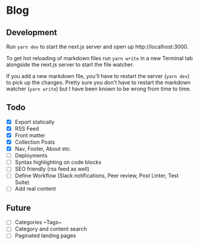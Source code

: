 # Blog

## Development

Run `yarn dev` to start the next.js server and open up http://localhost:3000.

To get hot reloading of markdown files run `yarn write` in a new Terminal tab
alongside the next.js server to start the file watcher.

If you add a new markdown file, you'll have to restart the server (`yarn dev`)
to pick up the changes. Pretty sure you don't have to restart the markdown
watcher (`yarn write`) but I have been known to be wrong from time to time.

## Todo

- [x] Export statically
- [x] RSS Feed
- [x] Front matter
- [x] Collection Posts
- [x] Nav, Footer, About etc.
- [ ] Deployments
- [ ] Syntax highlighting on code blocks
- [ ] SEO friendly (rss feed as well)
- [ ] Define Workflow (Slack notifications, Peer review, Post Linter, Test Suite)
- [ ] Add real content

## Future

- [ ] Categories ~Tags~
- [ ] Category and content search
- [ ] Paginated landing pages
